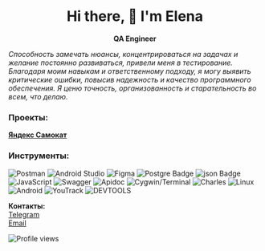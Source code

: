 <h1 align='center'>
Hi there, 👋 I'm Elena
</h1>
<p align='center'>
  <B>QA Engineer</B>
</p>

<i>
Способность замечать нюансы, концентрироваться на задачах и желание постоянно развиваться, привели меня в тестирование. Благодаря моим навыкам и ответственному подходу, я могу выявить критические ошибки, повысив надежность и качество программного обеспечения. Я ценю точность, организованность и старательность во всем, что делаю.
</i>


### Проекты:
**[Яндекс Самокат](https://github.com/Shvarikova-Elena/Yandex.Scooter)**

### Инструменты:
<img src="https://img.shields.io/badge/Postman-FF6C37?style=for-the-badge&logo=Postman&logoColor=white" alt="Postman"/> <img src="https://img.shields.io/badge/Android Studio-3DDC84?style=for-the-badge&logo=Android Studio&logoColor=white" alt="Android Studio"/>
<img src="https://img.shields.io/badge/Figma-F24E1E?style=for-the-badge&logo=Figma&logoColor=white" alt="Figma"/>
<img src="https://img.shields.io/badge/PostgreSQL-316192?style=for-the-badge&logo=postgresql&logoColor=white" alt="Postgre Badge"/>
<img src="https://img.shields.io/badge/json-5E5C5C?style=for-the-badge&logo=json&logoColor=white" alt="json Badge"/>
<img src="https://img.shields.io/badge/JavaScript-F7DF1E?style=for-the-badge&logo=JavaScript&logoColor=white" alt="JavaScript"/>
<img src="https://img.shields.io/badge/Swagger-85EA2D?style=for-the-badge&logo=Swagger&logoColor=white" alt="Swagger"/>
<img src="https://img.shields.io/badge/Apidoc-blue?style=for-the-badge&logo=Apidoc&logoColor=white" alt="Apidoc"/>
<img src="https://img.shields.io/badge/Cygwin/Terminal-4D4D4D?style=for-the-badge&logo=Cygwin/Terminal&logoColor=white" alt="Cygwin/Terminal"/>
<img src="https://img.shields.io/badge/Charles-blue?style=for-the-badge&logo=Charles&logoColor=white" alt="Charles"/>
<img src="https://img.shields.io/badge/Linux-FCC624?style=for-the-badge&logo=linux&logoColor=black" alt="Linux"/>
<img src="https://img.shields.io/badge/Android-3DDC84?style=for-the-badge&logo=android&logoColor=white" alt="Android"/>
<img src="https://img.shields.io/badge/YouTrack-gray?style=for-the-badge&logo=YouTrack&logoColor=white" alt="YouTrack"/>
<img src="https://img.shields.io/badge/DEVTOOLS-blue?style=for-the-badge&logo=DEVTOOLS&logoColor=white" alt="DEVTOOLS"/>



**Контакты:** <br />
[Telegram](https://t.me/Elena_Shvarikova)<br />
[Email](mailto:elena.shvarikova@yandex.ru)<br />


![Profile views](https://komarev.com/ghpvc/?username=Shvarikova-Elena&color=red)
